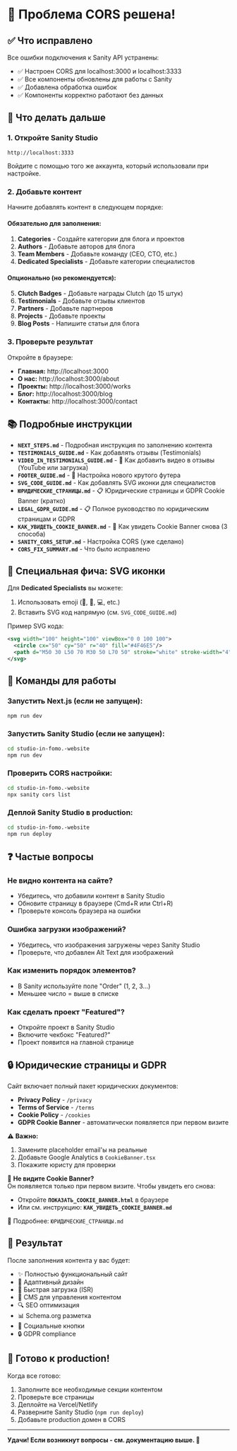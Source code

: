 # 🎉 Проблема CORS решена!

## ✅ Что исправлено

Все ошибки подключения к Sanity API устранены:
- ✅ Настроен CORS для localhost:3000 и localhost:3333
- ✅ Все компоненты обновлены для работы с Sanity
- ✅ Добавлена обработка ошибок
- ✅ Компоненты корректно работают без данных

## 🚀 Что делать дальше

### 1. Откройте Sanity Studio

```
http://localhost:3333
```

Войдите с помощью того же аккаунта, который использовали при настройке.

### 2. Добавьте контент

Начните добавлять контент в следующем порядке:

#### Обязательно для заполнения:

1. **Categories** - Создайте категории для блога и проектов
2. **Authors** - Добавьте авторов для блога
3. **Team Members** - Добавьте команду (CEO, CTO, etc.)
4. **Dedicated Specialists** - Добавьте категории специалистов

#### Опционально (но рекомендуется):

5. **Clutch Badges** - Добавьте награды Clutch (до 15 штук)
6. **Testimonials** - Добавьте отзывы клиентов
7. **Partners** - Добавьте партнеров
8. **Projects** - Добавьте проекты
9. **Blog Posts** - Напишите статьи для блога

### 3. Проверьте результат

Откройте в браузере:

- **Главная:** http://localhost:3000
- **О нас:** http://localhost:3000/about
- **Проекты:** http://localhost:3000/works
- **Блог:** http://localhost:3000/blog
- **Контакты:** http://localhost:3000/contact

## 📚 Подробные инструкции

- **`NEXT_STEPS.md`** - Подробная инструкция по заполнению контента
- **`TESTIMONIALS_GUIDE.md`** - Как добавлять отзывы (Testimonials)
- **`VIDEO_IN_TESTIMONIALS_GUIDE.md`** - 🎥 Как добавить видео в отзывы (YouTube или загрузка)
- **`FOOTER_GUIDE.md`** - 🎨 Настройка нового крутого футера
- **`SVG_CODE_GUIDE.md`** - Как добавлять SVG иконки для специалистов
- **`ЮРИДИЧЕСКИЕ_СТРАНИЦЫ.md`** - 📋 Юридические страницы и GDPR Cookie Banner (кратко)
- **`LEGAL_GDPR_GUIDE.md`** - 📋 Полное руководство по юридическим страницам и GDPR
- **`КАК_УВИДЕТЬ_COOKIE_BANNER.md`** - 🍪 Как увидеть Cookie Banner снова (3 способа)
- **`SANITY_CORS_SETUP.md`** - Настройка CORS (уже сделано)
- **`CORS_FIX_SUMMARY.md`** - Что было исправлено

## 🎨 Специальная фича: SVG иконки

Для **Dedicated Specialists** вы можете:

1. Использовать emoji (📱, 🎨, 💻, etc.)
2. Вставить SVG код напрямую (см. `SVG_CODE_GUIDE.md`)

Пример SVG кода:
```svg
<svg width="100" height="100" viewBox="0 0 100 100">
  <circle cx="50" cy="50" r="40" fill="#4F46E5"/>
  <path d="M50 30 L50 70 M30 50 L70 50" stroke="white" stroke-width="4"/>
</svg>
```

## 🔧 Команды для работы

### Запустить Next.js (если не запущен):
```bash
npm run dev
```

### Запустить Sanity Studio (если не запущен):
```bash
cd studio-in-fomo.-website
npm run dev
```

### Проверить CORS настройки:
```bash
cd studio-in-fomo.-website
npx sanity cors list
```

### Деплой Sanity Studio в production:
```bash
cd studio-in-fomo.-website
npm run deploy
```

## ❓ Частые вопросы

### Не видно контента на сайте?
- Убедитесь, что добавили контент в Sanity Studio
- Обновите страницу в браузере (Cmd+R или Ctrl+R)
- Проверьте консоль браузера на ошибки

### Ошибка загрузки изображений?
- Убедитесь, что изображения загружены через Sanity Studio
- Проверьте, что добавлен Alt Text для изображений

### Как изменить порядок элементов?
- В Sanity используйте поле "Order" (1, 2, 3...)
- Меньшее число = выше в списке

### Как сделать проект "Featured"?
- Откройте проект в Sanity Studio
- Включите чекбокс "Featured?"
- Проект появится на главной странице

## 🔒 Юридические страницы и GDPR

Сайт включает полный пакет юридических документов:

- **Privacy Policy** - `/privacy`
- **Terms of Service** - `/terms`  
- **Cookie Policy** - `/cookies`
- **GDPR Cookie Banner** - автоматически появляется при первом визите

⚠️ **Важно:**
1. Замените placeholder email'ы на реальные
2. Добавьте Google Analytics в `CookieBanner.tsx`
3. Покажите юристу для проверки

🍪 **Не видите Cookie Banner?**  
Он появляется только при первом визите. Чтобы увидеть его снова:
- Откройте **`ПОКАЗАТЬ_COOKIE_BANNER.html`** в браузере
- Или см. инструкцию: **`КАК_УВИДЕТЬ_COOKIE_BANNER.md`**

📖 Подробнее: `ЮРИДИЧЕСКИЕ_СТРАНИЦЫ.md`

## 🎯 Результат

После заполнения контента у вас будет:

- ✨ Полностью функциональный сайт
- 📱 Адаптивный дизайн
- 🚀 Быстрая загрузка (ISR)
- 🎨 CMS для управления контентом
- 🔍 SEO оптимизация
- 📊 Schema.org разметка
- 🔗 Социальные кнопки
- 🔒 GDPR compliance

## 🌟 Готово к production!

Когда все готово:
1. Заполните все необходимые секции контентом
2. Проверьте все страницы
3. Деплойте на Vercel/Netlify
4. Разверните Sanity Studio (`npm run deploy`)
5. Добавьте production домен в CORS

---

**Удачи! Если возникнут вопросы - см. документацию выше. 🚀**

